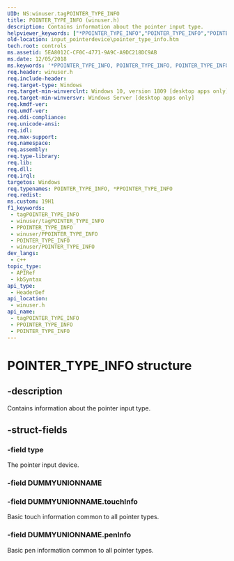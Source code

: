 ```yaml
---
UID: NS:winuser.tagPOINTER_TYPE_INFO
title: POINTER_TYPE_INFO (winuser.h)
description: Contains information about the pointer input type.
helpviewer_keywords: ["*PPOINTER_TYPE_INFO","POINTER_TYPE_INFO","POINTER_TYPE_INFO structure","PPOINTER_TYPE_INFO","PPOINTER_TYPE_INFO structure pointer","input_pointerdevice.pointer_type_info","winuser/POINTER_TYPE_INFO","winuser/PPOINTER_TYPE_INFO"]
old-location: input_pointerdevice\pointer_type_info.htm
tech.root: controls
ms.assetid: 5EA8012C-CF0C-4771-9A9C-A9DC218DC9AB
ms.date: 12/05/2018
ms.keywords: '*PPOINTER_TYPE_INFO, POINTER_TYPE_INFO, POINTER_TYPE_INFO structure, PPOINTER_TYPE_INFO, PPOINTER_TYPE_INFO structure pointer, input_pointerdevice.pointer_type_info, winuser/POINTER_TYPE_INFO, winuser/PPOINTER_TYPE_INFO'
req.header: winuser.h
req.include-header: 
req.target-type: Windows
req.target-min-winverclnt: Windows 10, version 1809 [desktop apps only]
req.target-min-winversvr: Windows Server [desktop apps only]
req.kmdf-ver: 
req.umdf-ver: 
req.ddi-compliance: 
req.unicode-ansi: 
req.idl: 
req.max-support: 
req.namespace: 
req.assembly: 
req.type-library: 
req.lib: 
req.dll: 
req.irql: 
targetos: Windows
req.typenames: POINTER_TYPE_INFO, *PPOINTER_TYPE_INFO
req.redist: 
ms.custom: 19H1
f1_keywords:
 - tagPOINTER_TYPE_INFO
 - winuser/tagPOINTER_TYPE_INFO
 - PPOINTER_TYPE_INFO
 - winuser/PPOINTER_TYPE_INFO
 - POINTER_TYPE_INFO
 - winuser/POINTER_TYPE_INFO
dev_langs:
 - c++
topic_type:
 - APIRef
 - kbSyntax
api_type:
 - HeaderDef
api_location:
 - winuser.h
api_name:
 - tagPOINTER_TYPE_INFO
 - PPOINTER_TYPE_INFO
 - POINTER_TYPE_INFO
---
```


# POINTER_TYPE_INFO structure


## -description

Contains information about the  pointer input type.

## -struct-fields

### -field type

The pointer input device.

### -field DUMMYUNIONNAME

### -field DUMMYUNIONNAME.touchInfo

Basic touch information common to all pointer types.

### -field DUMMYUNIONNAME.penInfo

Basic pen information common to all pointer types.

